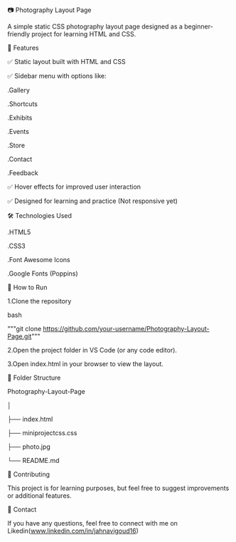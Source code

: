 📷 Photography Layout Page

A simple static CSS photography layout page designed as a beginner-friendly project for learning HTML and CSS.

🌟 Features

✅ Static layout built with HTML and CSS

✅ Sidebar menu with options like:


.Gallery

.Shortcuts

.Exhibits

.Events

.Store

.Contact

.Feedback

 ✅ Hover effects for improved user interaction
 
 ✅ Designed for learning and practice (Not responsive yet)
 
 🛠️ Technologies Used
 
.HTML5

.CSS3

.Font Awesome Icons

.Google Fonts (Poppins)

🚀 How to Run

1.Clone the repository

bash

"""git clone https://github.com/your-username/Photography-Layout-Page.git"""

2.Open the project folder in VS Code (or any code editor).

3.Open index.html in your browser to view the layout.

📂 Folder Structure

Photography-Layout-Page

│

├── index.html

├── miniprojectcss.css

├── photo.jpg

└── README.md


🤝 Contributing

This project is for learning purposes, but feel free to suggest improvements or additional features.

📩 Contact

If you have any questions, feel free to connect with me on Likedin(www.linkedin.com/in/jahnavigoud16)
